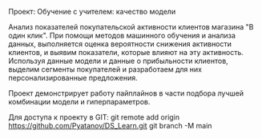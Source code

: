 Проект: Обучение с учителем: качество модели

Анализ показателей покупательской активности клиентов магазина "В один клик".
При помощи методов машинного обучения и анализа данных, выполняется оценка вероятности снижения активности клиентов, и выявим показатели, которые влияют на эту активность.
Используя данные модели и данные о прибыльности клиентов, выделим сегменты покупателей и разработаем для них персонализированные предложения.

Проект демонстрирует работу пайплайнов в части подбора лучшей комбинации модели и гиперпараметров.

Для доступа к проекту в GIT:
git remote add origin https://github.com/Pyatanov/DS_Learn.git
git branch -M main

